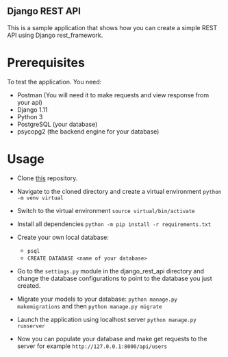 ## Django REST API
This is a sample application that shows how you can create a simple REST API using Django rest_framework.

# Prerequisites
To test the application. You need:
* Postman (You will need it to make requests and view response from your api)
* Django 1.11
* Python 3
* PostgreSQL (your database)
* psycopg2 (the backend engine for your database)

# Usage
   * Clone [this](https://github.com/NewtonBii/django_rest_api) repository.
   * Navigate to the cloned directory and create a virtual environment ``python -m venv virtual``
   * Switch to the virtual environment ``source virtual/bin/activate``
   * Install all dependencies ``python -m pip install -r requirements.txt``
   * Create your own local database:
        * ``psql``
        * ``CREATE DATABASE <name of your database>``
  * Go to the ``settings.py`` module in the django_rest_api directory and change the database configurations to point to the database
    you just created.

  * Migrate your models to your database: ``python manage.py makemigrations`` and then ``python manage.py migrate``

  * Launch the application using localhost server ``python manage.py runserver``
  * Now you can populate your database and make get requests to the server for example ``http://127.0.0.1:8000/api/users``
